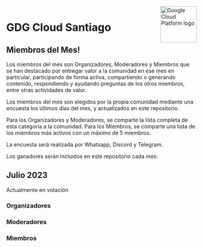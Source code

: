 <img src="https://avatars1.githubusercontent.com/u/48249676?s=200&v=4" alt="Google Cloud Platform logo" title="Google Cloud Platform" align="right" height="96" width="96"/>

# GDG Cloud Santiago

## Miembros del Mes!

Los miembros del mes son Organizadores, Moderadores y Miembros que se han destacado por entregar valor a la comunidad en ese mes en particular, participando de forma activa, compartiendo o generando contenido, respondiendo y ayudando preguntas de los otros miembros, entre otras actividades de valor.

Los miembros del mes son elegidos por la propia comunidad mediante una encuesta los últimos días del mes, y actualizados en este repositorio.

Para los Organizadores y Moderadores, se comparte la lista completa de esta categoría a la comunidad.
Para los Miembros, se comparte una lista de los miembros más activos con un máximo de 5 miembros.

La encuesta será realizada por Whatsapp, Discord y Telegram.

Los ganadores serán incluidos en este repositorio cada mes:

## Julio 2023

Actualmente en votación

### Organizadores

### Moderadores

### Miembros
